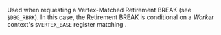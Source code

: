 Used when requesting a Vertex-Matched Retirement BREAK (see
`$DBG_RBRK`). In this case, the Retirement BREAK is conditional on a
*Worker* context\'s `$VERTEX_BASE` register matching .
